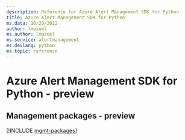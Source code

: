 ```yaml
---
description: Reference for Azure Alert Management SDK for Python
title: Azure Alert Management SDK for Python
ms.data: 10/20/2022
author: lmazuel
ms.author: lmazuel
ms.service: alertmanagement
ms.devlang: python
ms.topic: reference
---
```

# Azure Alert Management SDK for Python - preview

## Management packages - preview
[!INCLUDE [mgmt-packages](alert-management-mgmt-index.md)]